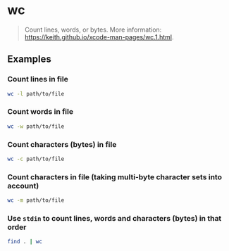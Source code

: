 # wc

> Count lines, words, or bytes. More information: <https://keith.github.io/xcode-man-pages/wc.1.html>.

## Examples

### Count lines in file

```bash
wc -l path/to/file
```

### Count words in file

```bash
wc -w path/to/file
```

### Count characters (bytes) in file

```bash
wc -c path/to/file
```

### Count characters in file (taking multi-byte character sets into account)

```bash
wc -m path/to/file
```

### Use `stdin` to count lines, words and characters (bytes) in that order

```bash
find . | wc
```
